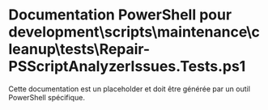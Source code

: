 # Documentation PowerShell pour development\scripts\maintenance\cleanup\tests\Repair-PSScriptAnalyzerIssues.Tests.ps1

Cette documentation est un placeholder et doit être générée par un outil PowerShell spécifique.
